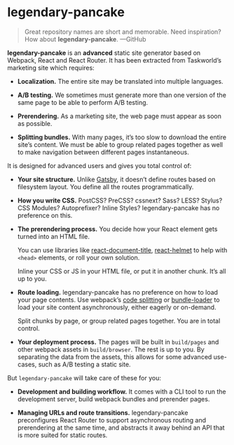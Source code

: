 # legendary-pancake

> Great repository names are short and memorable. Need inspiration? How about __legendary-pancake__.
> —GitHub

__legendary-pancake__ is an __advanced__ static site generator based on Webpack, React and React Router. It has been extracted from Taskworld’s marketing site which requires:

- __Localization.__ The entire site may be translated into multiple languages.

- __A/B testing.__ We sometimes must generate more than one version of the same page to be able to perform A/B testing.

- __Prerendering.__ As a marketing site, the web page must appear as soon as possible.

- __Splitting bundles.__ With many pages, it’s too slow to download the entire site’s content. We must be able to group related pages together as well to make navigation between different pages instantaneous.

It is designed for advanced users and gives you total control of:

- __Your site structure.__
  Unlike [Gatsby](https://github.com/gatsbyjs/gatsby), it doesn’t define routes based on filesystem layout.
  You define all the routes programmatically.

- __How you write CSS.__
  PostCSS? PreCSS? cssnext? Sass? LESS? Stylus? CSS Modules? Autoprefixer? Inline Styles?
  legendary-pancake has no preference on this.

- __The prerendering process.__
  You decide how your React element gets turned into an HTML file.

  You can use libraries like [react-document-title](https://github.com/gaearon/react-document-title), [react-helmet](https://github.com/nfl/react-helmet) to help with `<head>` elements, or roll your own solution.

  Inline your CSS or JS in your HTML file, or put it in another chunk. It’s all up to you.

- __Route loading.__ legendary-pancake has no preference on how to load your page contents.
  Use webpack’s [code splitting](https://webpack.github.io/docs/code-splitting.html) or [bundle-loader](https://github.com/webpack/bundle-loader) to load your site content asynchronously, either eagerly or on-demand.

  Split chunks by page, or group related pages together.
  You are in total control.

- __Your deployment process.__
  The pages will be built in `build/pages` and other webpack assets in `build/browser`.
  The rest is up to you.
  By separating the data from the assets, this allows for some advanced use-cases, such as A/B testing a static site.

But `legendary-pancake` will take care of these for you:

- __Development and building workflow.__
  It comes with a CLI tool to run the development server,
  build webpack bundles and prerender pages.

- __Managing URLs and route transitions.__
  legendary-pancake preconfigures React Router to support asynchronous routing and prerendering at the same time, and abstracts it away behind an API that is more suited for static routes.
